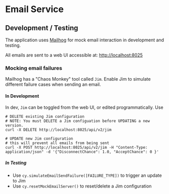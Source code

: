 # Email Service 

## Development / Testing
The application uses [Mailhog](https://github.com/mailhog/MailHog) for mock email interaction in development and testing. 

All emails are sent to a web UI accessible at:  [http://localhost:8025](http://localhost:8025)

### Mocking email failures  
Mailhog has a "Chaos Monkey" tool called `Jim`.  Enable Jim to simulate different failure cases when sending an email.  

#### In Development 
In dev, `Jim` can be toggled from the web UI, or edited programmatically.  Use 

``` 
# DELETE existing Jim configuration  
# NOTE: You must DELETE a Jim configuation before UPDATING a new version.  
curl -X DELETE http://localhost:8025/api/v2/jim

# UPDATE new Jim configuration 
# this will prevent all emails from being sent 
curl -X POST http://localhost:8025/api/v2/jim -H "Content-Type: application/json" -d '{"DisconnectChance": 1.0, "AcceptChance": 0 }'
``` 

##### In Testing 
- Use `cy.simulateEmailSendFailure([FAILURE_TYPE])` to trigger an update to Jim
- Use `cy.resetMockEmailServer()` to reset/delete a Jim configuration 


